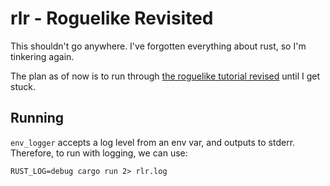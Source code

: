 # rlr - Roguelike Revisited

This shouldn't go anywhere. I've forgotten everything about rust, so I'm tinkering again.

The plan as of now is to run through [the roguelike tutorial revised](http://rogueliketutorials.com/tdl/1) until I get stuck.

## Running

`env_logger` accepts a log level from an env var, and outputs to stderr. Therefore, to run with logging, we can use:

    RUST_LOG=debug cargo run 2> rlr.log
